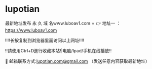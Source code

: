 # lupotian
 最新地址发布
永 久 域 名www.luboav1.com
⭐️ 👉 地址一 ：https://www.luboav1.com

‼️‼️长按复制到浏览器里面访问以上网址‼️‼️

‼️請使用Ctrl+D進行收藏本站!|电脑/Ipad/手机在线播放‼️

📧 邮箱联系方式:lupotian.com@gmail.com （发送任意内容获取最新地址）
